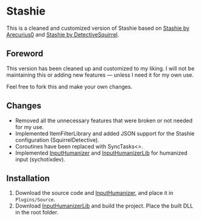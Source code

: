 # Stashie
This is a cleaned and customized version of Stashie based on [Stashie by Arecurius0](https://github.com/Arecurius0/Stashie) and [Stashie by DetectiveSquirrel](https://github.com/DetectiveSquirrel/Stashie).

## Foreword

This version has been cleaned up and customized to my liking. I will not be maintaining this or adding new features — unless I need it for my own use.

Feel free to fork this and make your own changes.

## Changes

- Removed all the unnecessary features that were broken or not needed for my use.
- Implemented ItemFilterLibrary and added JSON support for the Stashie configuration (SquirrelDetective).
- Coroutines have been replaced with SyncTasks<>.
- Implemented [InputHumanizer](https://github.com/sychotixdev/InputHumanizer) and [InputHumanizerLib](https://github.com/sychotixdev/InputHumanizerLib) for humanized input (sychotixdev).

## Installation
1. Download the source code and [InputHumanizer](https://github.com/sychotixdev/InputHumanizer), and place it in `Plugins/Source`.
2. Download [InputHumanizerLib](https://github.com/sychotixdev/InputHumanizerLib) and build the project. Place the built DLL in the root folder.
